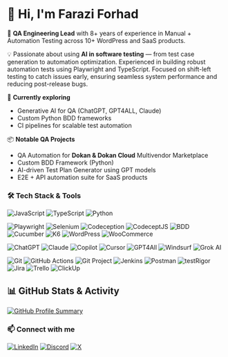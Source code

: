 # 👋 Hi, I'm Farazi Forhad

🎯 **QA Engineering Lead** with 8+ years of experience in Manual + Automation Testing across 10+ WordPress and SaaS products.

💡 Passionate about using **AI in software testing** — from test case generation to automation optimization. Experienced in building robust automation tests using Playwright and TypeScript. Focused on shift-left testing to catch issues early, ensuring seamless system performance and reducing post-release bugs.

🧪 **Currently exploring**
- Generative AI for QA (ChatGPT, GPT4ALL, Claude)
- Custom Python BDD frameworks
- CI pipelines for scalable test automation

📦 **Notable QA Projects**
- QA Automation for **Dokan & Dokan Cloud** Multivendor Marketplace
- Custom BDD Framework (Python)
- AI-driven Test Plan Generator using GPT models
- E2E + API automation suite for SaaS products

### 🛠️ Tech Stack & Tools
![JavaScript](https://img.shields.io/badge/JavaScript-F7DF1E?style=flat&logo=javascript&logoColor=black)
![TypeScript](https://img.shields.io/badge/TypeScript-3178C6?style=flat&logo=typescript&logoColor=white)
![Python](https://img.shields.io/badge/Python-3776AB?style=flat&logo=python&logoColor=white)

![Playwright](https://img.shields.io/badge/Playwright-45BA63?style=flat&logo=playwright&logoColor=white)
![Selenium](https://img.shields.io/badge/Selenium-43B02A?style=flat&logo=selenium&logoColor=white)
![Codeception](https://img.shields.io/badge/Codeception-000000?style=flat&logo=codeforces&logoColor=white)
![CodeceptJS](https://img.shields.io/badge/CodeceptJS-F29111?style=flat&logo=javascript&logoColor=white)
![BDD](https://img.shields.io/badge/BDD-7952B3?style=flat&logo=cucumber&logoColor=white)
![Cucumber](https://img.shields.io/badge/Cucumber-23D96C?style=flat&logo=cucumber&logoColor=white)
![K6](https://img.shields.io/badge/k6-7D64FF?style=for-the-badge)
![WordPress](https://img.shields.io/badge/WordPress-21759B?style=flat&logo=wordpress&logoColor=white)
![WooCommerce](https://img.shields.io/badge/WooCommerce-96588A?style=flat&logo=woocommerce&logoColor=white)


![ChatGPT](https://img.shields.io/badge/ChatGPT-10A37F?style=flat&logo=openai&logoColor=white)
![Claude](https://img.shields.io/badge/Claude-000000?style=flat&logo=anthropic&logoColor=white)
![Copilot](https://img.shields.io/badge/GitHub%20Copilot-000000?style=flat&logo=github&logoColor=white)
![Cursor](https://img.shields.io/badge/Cursor-3B82F6?style=flat&logo=cursor&logoColor=white)
![GPT4All](https://img.shields.io/badge/GPT4All-5E5DF0?style=for-the-badge&logo=artificial%20intelligence&logoColor=white)
![Windsurf](https://img.shields.io/badge/Windsurf-AE00FF?style=flat&logo=surfshark&logoColor=white)
![Grok AI](https://img.shields.io/badge/Grok_AI-orange?style=for-the-badge&logo=openai)

![Git](https://img.shields.io/badge/Git-F05032?style=flat&logo=git&logoColor=white)
![GitHub Actions](https://img.shields.io/badge/GitHub%20Actions-2088FF?style=flat&logo=githubactions&logoColor=white)
![Git Project](https://img.shields.io/badge/Git%20Project-181717?style=flat&logo=git&logoColor=white)
![Jenkins](https://img.shields.io/badge/Jenkins-D24939?style=flat&logo=jenkins&logoColor=white)
![Postman](https://img.shields.io/badge/Postman-FF6C37?style=flat&logo=postman&logoColor=white)
![testRigor](https://img.shields.io/badge/testRigor-000000?style=flat&logo=testinglibrary&logoColor=white)
![Jira](https://img.shields.io/badge/Jira-0052CC?style=flat&logo=jira&logoColor=white)
![Trello](https://img.shields.io/badge/Trello-0052CC?style=flat&logo=trello&logoColor=white)
![ClickUp](https://img.shields.io/badge/ClickUp-7B68EE?style=flat&logo=clickup&logoColor=white)


## 📊 GitHub Stats & Activity

[![GitHub Profile Summary](https://github-profile-summary-cards.vercel.app/api/cards/profile-details?username=FaraziF&theme=github_dark)](https://github.com/FaraziF)

<!-- [![Top Languages by Repo](https://github-profile-summary-cards.vercel.app/api/cards/repos-per-language?username=FaraziF&theme=github_dark)](https://github.com/FaraziF) -->
<!-- [![Top Languages by Commit](https://github-profile-summary-cards.vercel.app/api/cards/most-commit-language?username=FaraziF&theme=github_dark)](https://github.com/FaraziF) -->

<!-- [![GitHub Stats](https://github-readme-stats.vercel.app/api?username=FaraziF&show_icons=true&theme=github_dark)](https://github.com/FaraziF) -->
<!-- [![GitHub Streak](https://streak-stats.demolab.com?user=FaraziF&theme=dark&border_radius=5)](https://github.com/FaraziF) -->

<!-- [![Commits by UTC](https://github-profile-summary-cards.vercel.app/api/cards/productive-time?username=FaraziF&theme=github_dark&utcOffset=+6)](https://github.com/FaraziF) -->

<!-- ![GitHub Activity Graph](https://github-readme-activity-graph.vercel.app/graph?username=FaraziF&theme=github-compact) -->


### 📫 Connect with me
[![LinkedIn](https://custom-icon-badges.demolab.com/badge/LinkedIn-000?style=for-the-badge&logo=linkedin-white&logoColor=fff)](https://www.linkedin.com/in/faraziforhad/)
[![Discord](https://img.shields.io/badge/Discord-000?style=for-the-badge&logo=discord&logoColor=white)](https://discord.com/users/farazi)
[![X](https://img.shields.io/badge/X-@YourHandle?style=for-the-badge&logo=x)](https://x.com/faraziforhadbd)
